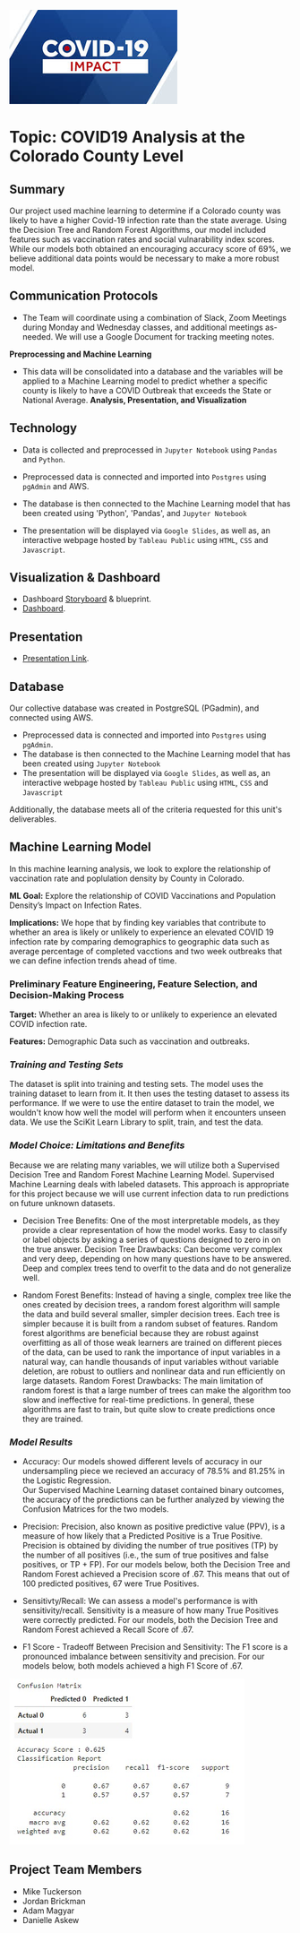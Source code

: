 ![COVID](Resources/COVID_19.jpg)

# Topic: COVID19 Analysis at the Colorado County Level

## Summary
Our project used machine learning to determine if a Colorado county was likely to have a higher Covid-19 infection rate than the state average. Using the Decision Tree and Random Forest Algorithms, our model included features such as vaccination rates and social vulnarability index scores. While our models both obtained an encouraging accuracy score of 69%, we believe additional data points would be necessary to make a more robust model.

## Communication Protocols
* The Team will coordinate using a combination of Slack, Zoom Meetings during Monday and Wednesday classes, and additional meetings as-needed. We will use a Google Document for tracking meeting notes.

**Preprocessing and Machine Learning**

* This data will be consolidated into a database and the variables will be applied to a Machine Learning model to predict whether a specific county is likely to have a COVID Outbreak that exceeds the State or National Average. 
**Analysis, Presentation, and Visualization**

## Technology 

* Data is collected and preprocessed in `Jupyter Notebook` using `Pandas` and `Python`.

* Preprocessed data is connected and imported into `Postgres` using `pgAdmin` and AWS.
* The database is then connected to the Machine Learning model that has been created using 'Python', 'Pandas', and `Jupyter Notebook`
* The presentation will be displayed via `Google Slides`, as well as, an interactive webpage hosted by `Tableau Public` using `HTML`, `CSS` and `Javascript`.

## Visualization & Dashboard

* Dashboard [Storyboard](https://docs.google.com/presentation/d/1dCde1OCeyl3IB1D-QORw7h_S3HN5e1TztJYZq71IYIo/edit?usp=sharing) & blueprint. 
* [Dashboard](https://public.tableau.com/shared/H3Q25244H?:display_count=n&:origin=viz_share_link).

## Presentation 
* [Presentation Link](https://docs.google.com/presentation/d/12rbSZus9Fq7tq2jcaFw_y1p1-sv5cmX0l--q5vLJ2IA/edit?usp=sharing).

## Database ##

Our collective database was created in PostgreSQL (PGadmin), and connected using AWS.
* Preprocessed data is connected and imported into `Postgres` using `pgAdmin`.
* The database is then connected to the Machine Learning model that has been created using `Jupyter Notebook`
* The presentation will be displayed via `Google Slides`, as well as, an interactive webpage hosted by `Tableau Public` using `HTML`, `CSS` and `Javascript`

Additionally, the database meets all of the criteria requested for this unit's deliverables. 


## Machine Learning Model ##

In this machine learning analysis, we look to explore the relationship of vaccination rate and poplulation density by County in Colorado.

**ML Goal:** Explore the relationship of COVID Vaccinations and Population Density’s Impact on Infection Rates.

**Implications:**  We hope that by finding key variables that contribute to whether an area is likely or unlikely to experience an elevated COVID 19 infection rate by comparing  demographics to geographic data such as average percentage of completed vacctions and two week outbreaks that we can define infection trends ahead of time.

### Preliminary Feature Engineering, Feature Selection, and Decision-Making Process

**Target:** Whether an area is likely to or unlikely to experience an elevated COVID infection rate. 

**Features:** Demographic Data such as vaccination and outbreaks. 

### *Training and Testing Sets*
The dataset is split into training and testing sets. The model uses the training dataset to learn from it. It then uses the testing dataset to assess its performance. If we were to use the entire dataset to train the model, we wouldn't know how well the model will perform when it encounters unseen data. We use the SciKit Learn Library to split, train, and test the data.

### *Model Choice: Limitations and Benefits*
Because we are relating many variables, we will utilize both a Supervised Decision Tree and Random Forest Machine Learning Model. Supervised Machine Learning deals with labeled datasets. This approach is appropriate for this project because we will use current infection data to run predictions on future unknown datasets.

- Decision Tree Benefits: One of the most interpretable models, as they provide a clear representation of how the model works. Easy to classify or label objects by asking a series of questions designed to zero in on the true answer.
Decision Tree Drawbacks: Can become very complex and very deep, depending on how many questions have to be answered. Deep and complex trees tend to overfit to the data and do not generalize well.

- Random Forest Benefits: Instead of having a single, complex tree like the ones created by decision trees, a random forest algorithm will sample the data and build several smaller, simpler decision trees. Each tree is simpler because it is built from a random subset of features. Random forest algorithms are beneficial because they are robust against overfitting as all of those weak learners are trained on different pieces of the data, can be used to rank the importance of input variables in a natural way, can handle thousands of input variables without variable deletion, are robust to outliers and nonlinear data and run efficiently on large datasets.
Random Forest Drawbacks: The main limitation of random forest is that a large number of trees can make the algorithm too slow and ineffective for real-time predictions. In general, these algorithms are fast to train, but quite slow to create predictions once they are trained.

### *Model Results* 
* Accuracy: Our models showed different levels of accuracy in our undersampling piece we recieved an accuracy of 78.5% and 81.25% in the Logistic Regression.  
Our Supervised Machine Learning dataset contained binary outcomes, the accuracy of the predictions can be further analyzed by viewing the Confusion Matrices for the two models.

* Precision: Precision, also known as positive predictive value (PPV), is a measure of how likely that a Predicted Positive is a True Positive. Precision is obtained by dividing the number of true positives (TP) by the number of all positives (i.e., the sum of true positives and false positives, or TP + FP). For our models below, both the Decision Tree and Random Forest achieved a Precision score of .67. This means that out of 100 predicted positives, 67 were True Positives.

* Sensitivty/Recall: We can assess a model's performance is with sensitivity/recall. Sensitivity is a measure of how many True Positives were correctly predicted. For our models, both the Decision Tree and Random Forest achieved a Recall Score of .67. 

* F1 Score - Tradeoff Between Precision and Sensitivity: The F1 score is a pronounced imbalance between sensitivity and precision. For our models below, both models achieved a high F1 Score of .67.

![Confusion Matrix](Resources/CM.jpg)


## Project Team Members
* Mike Tuckerson 
* Jordan Brickman
* Adam Magyar
* Danielle Askew 
